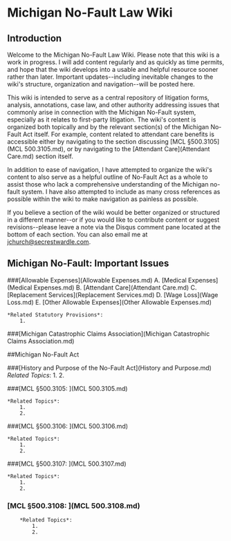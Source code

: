 # Michigan No-Fault Law Wiki

## Introduction  

Welcome to the Michigan No-Fault Law Wiki. Please note that this wiki is a work in progress. I will add content regularly and as quickly as time permits, and hope that the wiki develops into a usable and helpful resource sooner rather than later. Important updates--including inevitable changes to the wiki's structure, organization and navigation--will be posted here.  

This wiki is intended to serve as a central repository of litigation forms, analysis, annotations, case law, and other authority addressing issues that commonly arise in connection with the Michigan No-Fault system, especially as it relates to first-party litigation. The wiki's content is organized both topically and by the relevant section(s) of the Michigan No-Fault Act itself. For example, content related to attendant care benefits is accessible either by navigating to the section discussing [MCL §500.3105](MCL 500.3105.md), or by navigating to the [Attendant Care](Attendant Care.md) section itself.  

In addition to ease of navigation, I have attempted to organize the wiki's content to also serve as a helpful outline of No-Fault Act as a whole to assist those who lack a comprehensive understanding of the Michigan no-fault system. I have also attempted to include as many cross references as possible within the wiki to make navigation as painless as possible. 

If you believe a section of the wiki would be better organized or structured in a different manner--or if you would like to contribute content or suggest revisions--please leave a note via the Disqus comment pane located at the bottom of each section. You can also email me at jchurch@secrestwardle.com.  

## Michigan No-Fault: Important Issues

###[Allowable Expenses](Allowable Expenses.md)
	A. [Medical Expenses](Medical Expenses.md)
	B. [Attendant Care](Attendant Care.md)
	C. [Replacement Services](Replacement Services.md)
	D. [Wage Loss](Wage Loss.md)
	E. [Other Allowable Expenses](Other Allowable Expenses.md)

	*Related Statutory Provisions*:
		1. 

###[Michigan Catastrophic Claims Association](Michigan Catastrophic Claims Association.md)

##Michigan No-Fault Act

###[History and Purpose of the No-Fault Act](History and Purpose.md)  
	*Related Topics*:
		1. 
		2. 
  
###[MCL §500.3105: ](MCL 500.3105.md)  
		
	*Related Topics*:
		1. 
		2. 
		
###[MCL §500.3106: ](MCL 500.3106.md)  
			
	*Related Topics*:
		1. 
		2. 

###[MCL §500.3107: ](MCL 500.3107.md)  

	*Related Topics*:
		1. 
		2. 

### [MCL §500.3108: ](MCL 500.3108.md)  

		*Related Topics*:
			1. 
			2. 



